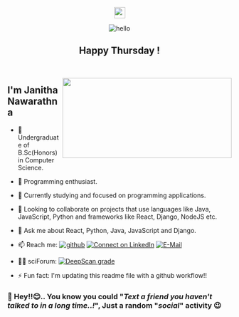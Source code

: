 <p align="center">
<img src="https://media.giphy.com/media/hvRJCLFzcasrR4ia7z/giphy.gif" width="25px">
</p>

<!--
**s16417/s16417** is a ✨ _special_ ✨ repository because its `README.md` (this file) appears on your GitHub profile. -->
<!-- ![ezgif com-gif-maker](https://user-images.githubusercontent.com/64242868/156897817-0594c9f1-9abd-492d-938f-923998413a47.gif) -->
<p align="center">
  <img alt="hello" src="https://user-images.githubusercontent.com/64242868/156897817-0594c9f1-9abd-492d-938f-923998413a47.gif" alt="Material Bread logo">
</p>

<h2 align="center">Happy Thursday !</h2>

<br />

<a href="#"><img align="right" src="https://github-readme-stats-janithahn.vercel.app/api?username=janithahn&show_icons=true&count_private=true&theme=dark&hide_border=true&hide=issues&include_all_commits=true" width="380 " height="180" /></a>

## I'm Janitha Nawarathna

- 🔭 Undergraduate of B.Sc(Honors) in Computer Science.
- 🧥 Programming enthusiast.
- 🌱 Currently studying and focused on programming applications.
- 👯 Looking to collaborate on projects that use languages like Java, JavaScript, Python and frameworks like React, Django, NodeJS etc.
- 💬 Ask me about React, Python, Java, JavaScript and Django.
- 📫 Reach me: [![github](https://img.shields.io/badge/--github?label=Github&logo=Github&style=social)](https://github.com/s16417) [![Connect on LinkedIn](https://img.shields.io/badge/--linkedin?label=LinkedIn&logo=LinkedIn&style=social)](www.linkedin.com/in/janitha-nawarathna-b98b43103) [![E-Mail](https://img.shields.io/badge/--email?label=E-mail&logo=Gmail&style=social)](mailto:janithahn@gmail.com)

- 👨‍💻 sciForum: [![DeepScan grade](https://deepscan.io/api/teams/12154/projects/15126/branches/298648/badge/grade.svg?token=a1fa0980263b30233c0ddf1e9c3ed778290db2ee)](https://deepscan.io/dashboard#view=project&tid=12154&pid=15126&bid=298648)

- ⚡ Fun fact: I'm updating this readme file with a github workflow!!

### 🎈 Hey!!😊.. You know you could "<i>Text a friend you haven't talked to in a long time..!</i>", Just a random "<i>social</i>" activity 😉
